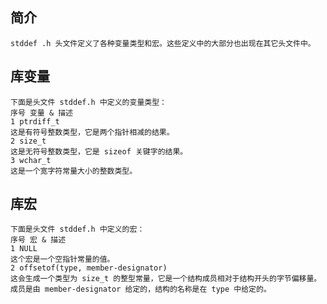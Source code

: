 
## 简介

    stddef .h 头文件定义了各种变量类型和宏。这些定义中的大部分也出现在其它头文件中。

## 库变量

    下面是头文件 stddef.h 中定义的变量类型：
    序号 变量 & 描述
    1 ptrdiff_t
    这是有符号整数类型，它是两个指针相减的结果。
    2 size_t 
    这是无符号整数类型，它是 sizeof 关键字的结果。
    3 wchar_t 
    这是一个宽字符常量大小的整数类型。

## 库宏

    下面是头文件 stddef.h 中定义的宏：
    序号 宏 & 描述
    1 NULL
    这个宏是一个空指针常量的值。
    2 offsetof(type, member-designator)
    这会生成一个类型为 size_t 的整型常量，它是一个结构成员相对于结构开头的字节偏移量。成员是由 member-designator 给定的，结构的名称是在 type 中给定的。
